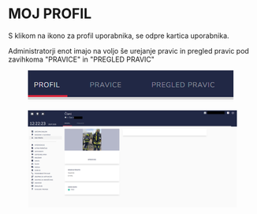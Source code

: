 # MOJ PROFIL

S klikom na ikono za profil uporabnika, se odpre kartica uporabnika.

Administratorji enot imajo na voljo še urejanje pravic in pregled pravic pod zavihkoma "PRAVICE" in "PREGLED PRAVIC"

<figure><img src=".gitbook/assets/image (276).png" alt=""><figcaption></figcaption></figure>

<figure><img src=".gitbook/assets/image (235).png" alt=""><figcaption></figcaption></figure>
